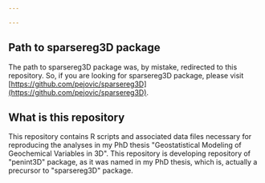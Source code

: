 ```yaml
---

---
```



## Path to sparsereg3D package

The path to sparsereg3D package was, by mistake, redirected to this repository. So, if you are looking for sparsereg3D package, please visit [https://github.com/pejovic/sparsereg3D](https://github.com/pejovic/sparsereg3D).

## What is this repository

This repository contains R scripts and associated data files necessary for reproducing the analyses in my PhD thesis "Geostatistical Modeling of Geochemical Variables in 3D". This repository is developing repository of "penint3D" package, as it was named in my PhD thesis, which is, actually a precursor to "sparsereg3D" package.


